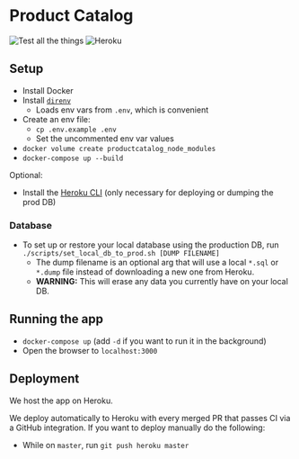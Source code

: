 # Product Catalog

![Test all the things](https://github.com/quiltyweb/productcatalog/workflows/Test%20all%20the%20things/badge.svg)
![Heroku](https://heroku-badge.herokuapp.com/?app=productcatalog)

## Setup

- Install Docker
- Install [`direnv`](https://direnv.net/)
  - Loads env vars from `.env`, which is convenient
- Create an env file:
  - `cp .env.example .env`
  - Set the uncommented env var values
- `docker volume create productcatalog_node_modules`
- `docker-compose up --build`

Optional:
- Install the [Heroku CLI](https://devcenter.heroku.com/articles/heroku-cli) (only necessary for deploying or dumping the prod DB)

### Database
- To set up or restore your local database using the production DB, run `./scripts/set_local_db_to_prod.sh [DUMP FILENAME]`
  - The dump filename is an optional arg that will use a local `*.sql` or `*.dump` file instead of downloading a new one from Heroku.
  - **WARNING:** This will erase any data you currently have on your local DB.

## Running the app

- `docker-compose up` (add `-d` if you want to run it in the background)
- Open the browser to `localhost:3000`

## Deployment

We host the app on Heroku.

We deploy automatically to Heroku with every merged PR that passes CI via a GitHub integration. If you want to deploy manually do the following:
- While on `master`, run `git push heroku master`

